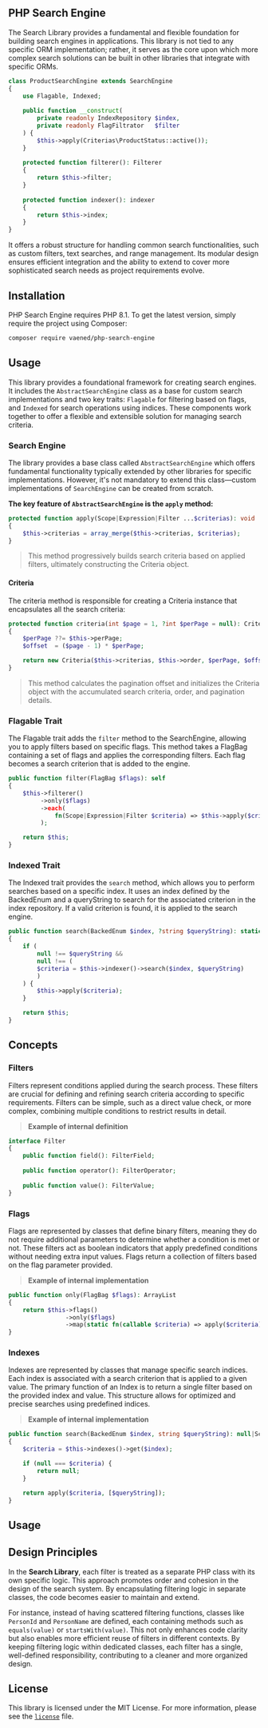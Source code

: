 ## PHP Search Engine

The Search Library provides a fundamental and flexible foundation for building search engines in applications. This library is not tied to
any specific ORM implementation; rather, it serves as the core upon which more complex search solutions can be built in other libraries that
integrate with specific ORMs.

```php
class ProductSearchEngine extends SearchEngine  
{  
    use Flagable, Indexed;  
  
    public function __construct(  
        private readonly IndexRepository $index,  
        private readonly FlagFiltrator   $filter  
    ) {  
        $this->apply(Criterias\ProductStatus::active());  
    }  
  
    protected function filterer(): Filterer  
    {  
        return $this->filter;  
    }  
  
    protected function indexer(): indexer  
    {  
        return $this->index;  
    }  
}
```

It offers a robust structure for handling common search functionalities, such as custom filters, text searches, and range management. Its
modular design ensures efficient integration and the ability to extend to cover more sophisticated search needs as project requirements
evolve.

## Installation

PHP Search Engine requires PHP 8.1. To get the latest version, simply require the project using Composer:

```bash
composer require vaened/php-search-engine
```

## Usage
This library provides a foundational framework for creating search engines. It includes the `AbstractSearchEngine` class as a base for custom search implementations and two key traits: `Flagable` for filtering based on flags, and `Indexed` for search operations using indices. These components work together to offer a flexible and extensible solution for managing search criteria.

### Search Engine

The library provides a base class called `AbstractSearchEngine` which offers fundamental functionality typically extended by other libraries for specific implementations. However, it's not mandatory to extend this class—custom implementations of `SearchEngine` can be created from scratch.

**The key feature of `AbstractSearchEngine` is the `apply` method:**

```php
protected function apply(Scope|Expression|Filter ...$criterias): void
{
    $this->criterias = array_merge($this->criterias, $criterias);
}
```
> This method progressively builds search criteria based on applied filters, ultimately constructing the Criteria object.
> 

#### Criteria

The criteria method is responsible for creating a Criteria instance that encapsulates all the search criteria:
```php
protected function criteria(int $page = 1, ?int $perPage = null): Criteria
{
    $perPage ??= $this->perPage;
    $offset  = ($page - 1) * $perPage;

    return new Criteria($this->criterias, $this->order, $perPage, $offset);
}
```
> This method calculates the pagination offset and initializes the Criteria object with the accumulated search criteria, order, and pagination details.
> 
### Flagable Trait
The Flagable trait adds the `filter` method to the SearchEngine, allowing you to apply filters based on specific flags. This method takes a FlagBag containing a set of flags and applies the corresponding filters. Each flag becomes a search criterion that is added to the engine.
```php
public function filter(FlagBag $flags): self
{
    $this->filterer()
         ->only($flags)
         ->each(
             fn(Scope|Expression|Filter $criteria) => $this->apply($criteria)
         );

    return $this;
}
```

### Indexed Trait
The Indexed trait provides the `search` method, which allows you to perform searches based on a specific index. It uses an index defined by the BackedEnum and a queryString to search for the associated criterion in the index repository. If a valid criterion is found, it is applied to the search engine.
```php
public function search(BackedEnum $index, ?string $queryString): static
{
    if (
        null !== $queryString &&
        null !== (
        $criteria = $this->indexer()->search($index, $queryString)
        )
    ) {
        $this->apply($criteria);
    }

    return $this;
}
```

## Concepts

### Filters

Filters represent conditions applied during the search process. These filters are crucial for defining and refining search criteria according to specific requirements. Filters can be simple, such as a direct value check, or more complex, combining multiple conditions to restrict results in detail.
> **Example of internal definition**
```php
interface Filter  
{  
    public function field(): FilterField;  
  
    public function operator(): FilterOperator;  
  
    public function value(): FilterValue;  
}
```

### Flags

Flags are represented by classes that define binary filters, meaning they do not require additional parameters to determine whether a condition is met or not. These filters act as boolean indicators that apply predefined conditions without needing extra input values. Flags return a collection of filters based on the flag parameter provided.

> **Example of internal implementation**
```php
public function only(FlagBag $flags): ArrayList
{
    return $this->flags()
                ->only($flags)
                ->map(static fn(callable $criteria) => apply($criteria));
}
```

### Indexes
Indexes are represented by classes that manage specific search indices. Each index is associated with a search criterion that is applied to a given value. The primary function of an Index is to return a single filter based on the provided index and value. This structure allows for optimized and precise searches using predefined indices.

> **Example of internal implementation**
```php
public function search(BackedEnum $index, string $queryString): null|Scope|Expression|Filter
{
    $criteria = $this->indexes()->get($index);

    if (null === $criteria) {
        return null;
    }

    return apply($criteria, [$queryString]);
}
```

## Usage

## Design Principles

In the **Search Library**, each filter is treated as a separate PHP class with its own specific logic. This approach promotes order and cohesion in the design of the search system. By encapsulating filtering logic in separate classes, the code becomes easier to maintain and extend.

For instance, instead of having scattered filtering functions, classes like `PersonId` and `PersonName` are defined, each containing methods such as `equals(value)` or `startsWith(value)`. This not only enhances code clarity but also enables more efficient reuse of filters in different contexts. By keeping filtering logic within dedicated classes, each filter has a single, well-defined responsibility, contributing to a cleaner and more organized design.

## License

This library is licensed under the MIT License. For more information, please see the [`license`](./license) file.